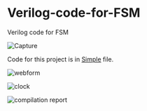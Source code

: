 # Verilog-code-for-FSM
Verilog code for FSM

![Capture](https://user-images.githubusercontent.com/14244685/69600265-33b6ff80-103a-11ea-8959-49294e73dbc1.PNG)

Code for this project is in [Simple](https://github.com/mhmohona/Verilog-code-for-FSM/blob/master/simple.v) file. 

![webform](https://user-images.githubusercontent.com/14244685/69600177-e044b180-1039-11ea-8504-6c819ba8dea4.PNG)

![clock](https://user-images.githubusercontent.com/14244685/69600178-e0dd4800-1039-11ea-865d-db31ffb8b8eb.PNG)

![compilation report](https://user-images.githubusercontent.com/14244685/69600179-e0dd4800-1039-11ea-8337-48242c82b6fe.PNG)


